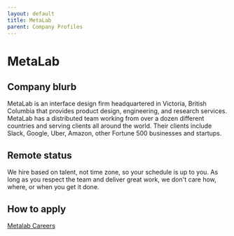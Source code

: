```yaml
---
layout: default
title: MetaLab
parent: Company Profiles
---
```


# MetaLab

## Company blurb

MetaLab is an interface design firm headquartered in Victoria, British Columbia that provides product design, engineering, and research services. MetaLab has a distributed team working from over a dozen different countries and serving clients all around the world. Their clients include Slack, Google, Uber, Amazon, other Fortune 500 businesses and startups.

## Remote status

We hire based on talent, not time zone, so your schedule is up to you. As long as you respect the team and deliver great work, we don't care how, where, or when you get it done.

## How to apply
[Metalab Careers](https://www.metalab.co/careers)

